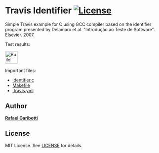 Travis Identifier [![License][license-img]][license-url]
=
Simple Travis example for C using GCC compiler based on the identifier program presented by Delamaro et al. "Introdução ao Teste de Software". Elsevier. 2007.

Test results:

[<img alt="Build Status" src="https://www.travis-ci.com/rafaelgaribotti/AAAA.svg?branch=main" height="40">][travis-url]

Important files:

* [identifier.c](identifier.c)
* [Makefile](Makefile)
* [.travis.yml](.travis.yml)


Author
------
[**Rafael Garibotti**](https://br.linkedin.com/in/rafaelgaribotti)


License
-------
MIT License. See [LICENSE](LICENSE) for details.

[main-url]: https://github.com/rafaelgaribotti/AAAA
[readme-url]: https://github.com/rafaelgaribotti/AAAA/blob/main/README.md
[license-url]: https://github.com/rafaelgaribotti/AAAA/blob/main/LICENSE
[license-img]: https://img.shields.io/github/license/rsp/travis-hello-modern-cpp.svg
[travis-url]: https://www.travis-ci.com/rafaelgaribotti/AAAA
[travis-img]: https://www.travis-ci.com/rafaelgaribotti/AAAA.svg?branch=master
[github-follow-url]: https://github.com/rafaelgaribotti
